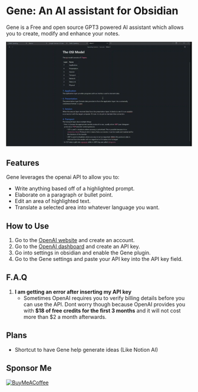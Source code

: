 # Gene: An AI assistant for Obsidian

Gene is a Free and open source GPT3 powered AI assistant which allows you to create, modify and enhance your notes.

![Demo](./Demo.gif)
## Features 

Gene leverages the openai API to allow you to:
- Write anything based off of a highlighted prompt.
- Elaborate on a paragraph or bullet point.
- Edit an area of highlighted text.
- Translate a selected area into whatever language you want.

## How to Use
1. Go to the [OpenAI website](https://platform.openai.com/) and create an account.
2. Go to the [OpenAI dashboard](https://platform.openai.com/account/api-keys) and create an API key.
3. Go into settings in obsidian and enable the Gene plugin.
4. Go to the Gene settings and paste your API key into the API key field.

## F.A.Q
1. **I am getting an error after inserting my API key**
    - Sometimes OpenAI requires you to verify billing details before you can use the API. Dont worry though because OpenAI provides you with **$18 of free credits for the first 3 months** and it will not cost more than $2 a month afterwards.
## Plans

- Shortcut to have Gene help generate ideas (Like Notion AI)

## Sponsor Me


[<img src="https://cdn.buymeacoffee.com/buttons/v2/default-violet.png" alt="BuyMeACoffee" width="140">](https://www.buymeacoffee.com/matissjurev)